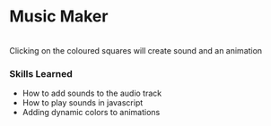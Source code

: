 # Music Maker
<br>
Clicking on the coloured squares will create sound and an animation
<br>
<h3>Skills Learned</h3>
<ul><li>How to add sounds to the audio track </li>
  <li>How to play sounds in javascript </li>
  <li>Adding dynamic colors to animations </li>
</ul>
